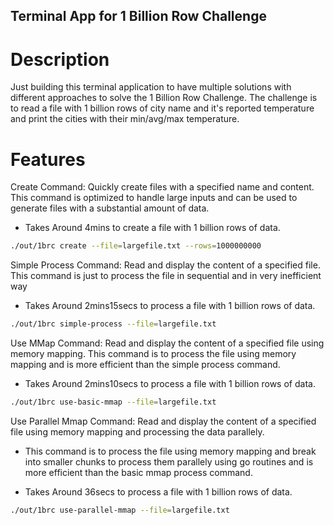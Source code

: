 ## Terminal App for 1 Billion Row Challenge

# Description

Just building this terminal application to have multiple solutions with different approaches to solve the 1 Billion Row Challenge. The challenge is to read a file with 1 billion rows of city name and it's reported temperature and print the cities with their min/avg/max temperature.

# Features

Create Command: Quickly create files with a specified name and content. This command is optimized to handle large inputs and can be used to generate files with a substantial amount of data.

- Takes Around 4mins to create a file with 1 billion rows of data.

```bash
./out/1brc create --file=largefile.txt --rows=1000000000
```

Simple Process Command: Read and display the content of a specified file. This command is just to process the file in sequential and in very inefficient way

- Takes Around 2mins15secs to process a file with 1 billion rows of data.

```bash
./out/1brc simple-process --file=largefile.txt
```

Use MMap Command: Read and display the content of a specified file using memory mapping. This command is to process the file using memory mapping and is more efficient than the simple process command.

- Takes Around 2mins10secs to process a file with 1 billion rows of data.

```bash
./out/1brc use-basic-mmap --file=largefile.txt
```

Use Parallel Mmap Command: Read and display the content of a specified file using memory mapping and processing the data parallely.

- This command is to process the file using memory mapping and break into smaller chunks to process them parallely using go routines and is more efficient than the basic mmap process command.

- Takes Around 36secs to process a file with 1 billion rows of data.

```bash
./out/1brc use-parallel-mmap --file=largefile.txt
```
